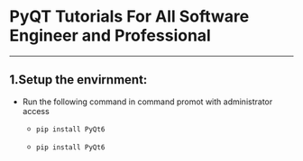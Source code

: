 # PyQT Tutorials For All Software Engineer and Professional
----
## 1.Setup the envirnment:
* Run the following command in command promot with administrator access 
    * ```bash
      pip install PyQt6
      ```
    * ```bash
      pip install PyQt6
      ```